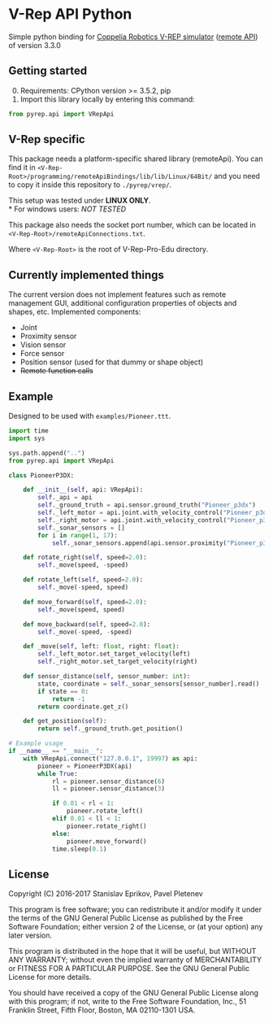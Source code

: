 # V-Rep API Python

Simple python binding for
[Coppelia Robotics V-REP simulator](http://www.coppeliarobotics.com/) ([remote API](http://www.coppeliarobotics.com/helpFiles/en/remoteApiOverview.htm)) of version 3.3.0

## Getting started

0. Requirements: CPython version >= 3.5.2, pip
1. Import this library locally by entering this command:
```python
from pyrep.api import VRepApi
```

## V-Rep specific
This package needs a platform-specific shared library (remoteApi). You can find it in `<V-Rep-Root>/programming/remoteApiBindings/lib/lib/Linux/64Bit/` and you need to copy it inside this repository to `./pyrep/vrep/`.

This setup was tested under **LINUX ONLY**.    
    * For windows users: *NOT TESTED*
    
This package also needs the socket port number, which can be located in `<V-Rep-Root>/remoteApiConnections.txt`.

Where `<V-Rep-Root>` is the root of V-Rep-Pro-Edu directory.

## Currently implemented things

The current version does not implement features such as remote management GUI,
additional configuration properties of objects and shapes, etc.
Implemented components:
* Joint
* Proximity sensor
* Vision sensor
* Force sensor
* Position sensor (used for that dummy or shape object)
* ~~Remote function calls~~

## Example
Designed to be used with `examples/Pioneer.ttt`.
```python
import time
import sys

sys.path.append("..")
from pyrep.api import VRepApi

class PioneerP3DX:

    def __init__(self, api: VRepApi):
        self._api = api
        self._ground_truth = api.sensor.ground_truth("Pioneer_p3dx")
        self._left_motor = api.joint.with_velocity_control("Pioneer_p3dx_leftMotor")
        self._right_motor = api.joint.with_velocity_control("Pioneer_p3dx_rightMotor")
        self._sonar_sensors = []
        for i in range(1, 17):
            self._sonar_sensors.append(api.sensor.proximity("Pioneer_p3dx_ultrasonicSensor" + str(i)))

    def rotate_right(self, speed=2.0):
        self._move(speed, -speed)

    def rotate_left(self, speed=2.0):
        self._move(-speed, speed)

    def move_forward(self, speed=2.0):
        self._move(speed, speed)

    def move_backward(self, speed=2.0):
        self._move(-speed, -speed)

    def _move(self, left: float, right: float):
        self._left_motor.set_target_velocity(left)
        self._right_motor.set_target_velocity(right)

    def sensor_distance(self, sensor_number: int):
        state, coordinate = self._sonar_sensors[sensor_number].read()
        if state == 0:
            return -1
        return coordinate.get_z()

    def get_position(self):
        return self._ground_truth.get_position()

# Example usage
if __name__ == "__main__":
    with VRepApi.connect("127.0.0.1", 19997) as api:
        pioneer = PioneerP3DX(api)
        while True:
            rl = pioneer.sensor_distance(6)
            ll = pioneer.sensor_distance(3)

            if 0.01 < rl < 1:
                pioneer.rotate_left()
            elif 0.01 < ll < 1:
                pioneer.rotate_right()
            else:
                pioneer.move_forward()
            time.sleep(0.1)
```


## License
Copyright (C) 2016-2017  Stanislav Eprikov, Pavel Pletenev 

This program is free software; you can redistribute it and/or modify
it under the terms of the GNU General Public License as published by
the Free Software Foundation; either version 2 of the License, or
(at your option) any later version.

This program is distributed in the hope that it will be useful,
but WITHOUT ANY WARRANTY; without even the implied warranty of
MERCHANTABILITY or FITNESS FOR A PARTICULAR PURPOSE.  See the
GNU General Public License for more details.

You should have received a copy of the GNU General Public License along
with this program; if not, write to the Free Software Foundation, Inc.,
51 Franklin Street, Fifth Floor, Boston, MA 02110-1301 USA.
